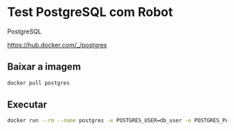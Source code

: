 # Test PostgreSQL com Robot

PostgreSQL

https://hub.docker.com/_/postgres

## Baixar a imagem

```bash
docker pull postgres
```

## Executar

```bash
docker run --rm --name postgres -e POSTGRES_USER=db_user -e POSTGRES_PASSWORD=pass -e POSTGRES_DB=db -p 5432:5432 -d postgres
```